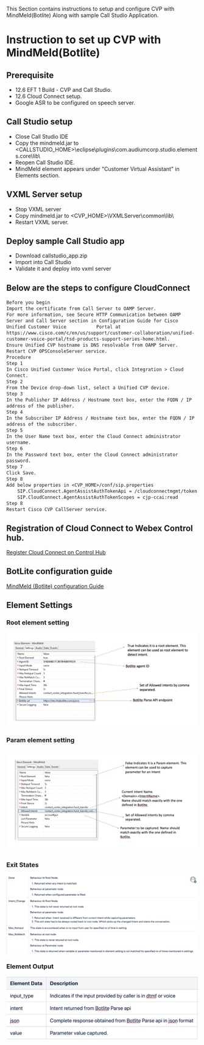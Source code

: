 This Section contains instructions to setup and configure CVP with MindMeld(Botlite) Along with sample Call Studio Application.

# Instruction to set up CVP with MindMeld(Botlite)

## Prerequisite
  * 12.6 EFT 1 Build - CVP and Call Studio.
  * 12.6 Cloud Connect setup.
  * Google ASR to be configured on speech server.
  
  ## Call Studio setup
  * Close Call Studio IDE
  * Copy the mindmeld.jar to <CALLSTUDIO_HOME>\eclipse\plugins\com.audiumcorp.studio.elements.core\lib\
  * Reopen Call Studio IDE.
  * MindMeld element appears under "Customer Virtual Assistant" in Elements section.
  
  ## VXML Server setup
  * Stop VXML server
  * Copy mindmeld.jar to <CVP_HOME>\VXMLServer\common\lib\
  * Restart VXML server.
  
  ## Deploy sample Call Studio app
  * Download callstudio_app.zip
  * Import into Call Studio
  * Validate it and deploy into vxml server
  
  
  ## Below are the steps to configure CloudConnect
 
    Before you begin
    Import the certificate from Call Server to OAMP Server.
    For more information, see Secure HTTP Communication between OAMP Server and Call Server section in Configuration Guide for Cisco Unified Customer Voice           Portal at https://www.cisco.com/c/en/us/support/customer-collaboration/unified-customer-voice-portal/tsd-products-support-series-home.html.
    Ensure Unified CVP hostname is DNS resolvable from OAMP Server.
    Restart CVP OPSConsoleServer service.
    Procedure
    Step 1	
    In Cisco Unified Customer Voice Portal, click Integration > Cloud Connect.
    Step 2	
    From the Device drop-down list, select a Unified CVP device.
    Step 3	
    In the Publisher IP Address / Hostname text box, enter the FQDN / IP address of the publisher.
    Step 4	
    In the Subscriber IP Address / Hostname text box, enter the FQDN / IP address of the subscriber.
    Step 5	
    In the User Name text box, enter the Cloud Connect administrator username.
    Step 6	
    In the Password text box, enter the Cloud Connect administrator password.
    Step 7	
    Click Save.
    Step 8
    Add below properties in <CVP_HOME>/conf/sip.properties
        SIP.CloudConnect.AgentAssistAuthTokenApi = /cloudconnectmgmt/token
        SIP.CloudConnect.AgentAssistAuthTokenScopes = cjp-ccai:read
    Step 8	
    Restart Cisco CVP CallServer service.
    
   ## Registration of Cloud Connect to Webex Control hub. 
 [Register Cloud Connect on Control Hub](https://help.webex.com/en-us/n24wo0fb/Register-Cloud-Connect)
 
 ## BotLite configuration guide 
 [MindMeld (Botlite) configuration Guide](https://github.com/CiscoDevNet/cvp-sample-code/blob/master/CustomerVirtualAssistant/MindMeld/resources/Botlite_documentation.pdf)
 
  ## Element Settings
  
  ### Root element setting
 ![Alt text](https://github.com/CiscoDevNet/cvp-sample-code/blob/master/CustomerVirtualAssistant/MindMeld/resources/root_element_config.png?raw=true "Root Element Setting")
 
  ### Param element setting
 ![Alt text](https://github.com/CiscoDevNet/cvp-sample-code/blob/master/CustomerVirtualAssistant/MindMeld/resources/param_element_config.png?raw=true "Param Element Configuration")
 
 ### Exit States
 ![Alt text](https://github.com/CiscoDevNet/cvp-sample-code/blob/master/CustomerVirtualAssistant/MindMeld/resources/exit_state.png?raw=true "Exit States")
  
  ### Element Output
 ![Alt text](https://github.com/CiscoDevNet/cvp-sample-code/blob/master/CustomerVirtualAssistant/MindMeld/resources/element_data.png?raw=true "Element Output")
  
